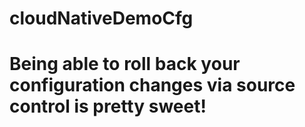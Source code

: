 # cloudNativeDemoCfg
# Being able to roll back your configuration changes via source control is pretty sweet!
